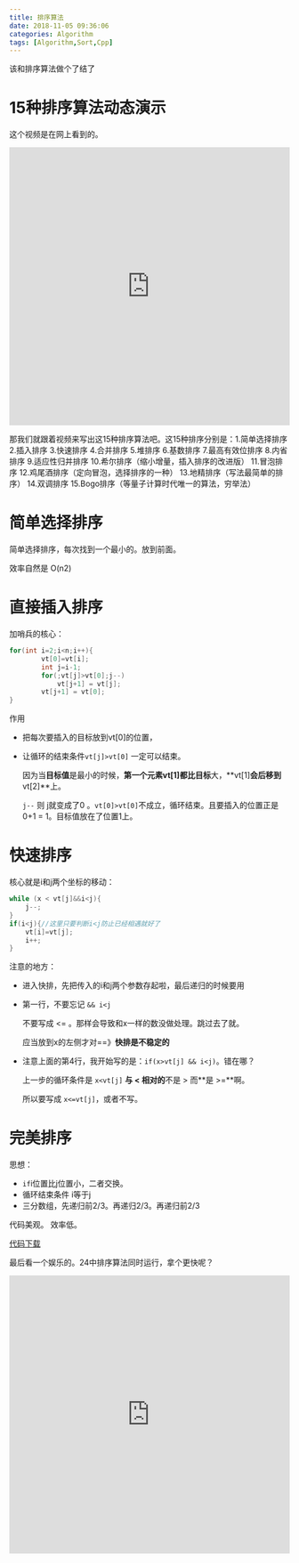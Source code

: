 ```yaml
---
title: 排序算法
date: 2018-11-05 09:36:06
categories: Algorithm
tags: [Algorithm,Sort,Cpp]
---
```


该和排序算法做个了结了

<!---more--->

# 15种排序算法动态演示

这个视频是在网上看到的。

<iframe frameborder="0" width="100%" height="500px" src="https://v.qq.com/txp/iframe/player.html?vid=t0396emm8oy" allowFullScreen="true"></iframe>

那我们就跟着视频来写出这15种排序算法吧。这15种排序分别是：1.简单选择排序 2.插入排序 3.快速排序 4.合并排序 5.堆排序 6.基数排序 7.最高有效位排序 8.内省排序 9.适应性归并排序 10.希尔排序（缩小增量，插入排序的改进版） 11.冒泡排序 12.鸡尾酒排序（定向冒泡，选择排序的一种） 13.地精排序（写法最简单的排序） 14.双调排序 15.Bogo排序（等量子计算时代唯一的算法，穷举法）

# 简单选择排序

简单选择排序，每次找到一个最小的。放到前面。

效率自然是 O(n2)

# 直接插入排序

加哨兵的核心：

```cpp
for(int i=2;i<n;i++){
        vt[0]=vt[i];
        int j=i-1;
        for(;vt[j]>vt[0];j--)
            vt[j+1] = vt[j];
        vt[j+1] = vt[0];
}
```

作用

- 把每次要插入的目标放到vt[0]的位置，

- 让循环的结束条件`vt[j]>vt[0]` 一定可以结束。

  因为当**目标值**是最小的时候，**第一个元素vt[1]**都比**目标**大，**vt[1]**会后移到**vt[2]**上。

  `j--` 则 j就变成了0  。`vt[0]>vt[0]`不成立，循环结束。且要插入的位置正是 0+1 = 1。目标值放在了位置1上。

# 快速排序

核心就是i和j两个坐标的移动：

```cpp
while (x < vt[j]&&i<j){ 
    j--;
}
if(i<j){//这里只要判断i<j防止已经相遇就好了
    vt[i]=vt[j];
    i++;
}
```

注意的地方：

- 进入快排，先把传入的i和j两个参数存起啦，最后递归的时候要用

- 第一行，不要忘记 `&& i<j`    

  不要写成 <= 。那样会导致和x一样的数没做处理。跳过去了就。

  应当放到x的左侧才对==》**快排是不稳定的**

- 注意上面的第4行，我开始写的是：`if(x>vt[j] && i<j)`。错在哪？

  上一步的循环条件是 `x<vt[j]` **与 < 相对的**不是 > 而**是 >=**啊。

  所以要写成 `x<=vt[j]`，或者不写。

# 完美排序

思想：
- `if`i位置比j位置小，二者交换。
- 循环结束条件 i等于j
- 三分数组，先递归前2/3。再递归2/3。再递归前2/3

代码美观。
效率低。

[代码下载](/Downloads/sort.cpp)



最后看一个娱乐的。24中排序算法同时运行，拿个更快呢？

<iframe frameborder="0"  width="100%" height="500px"  src="https://v.qq.com/txp/iframe/player.html?vid=x0528v6hypr" allowFullScreen="true"></iframe>


